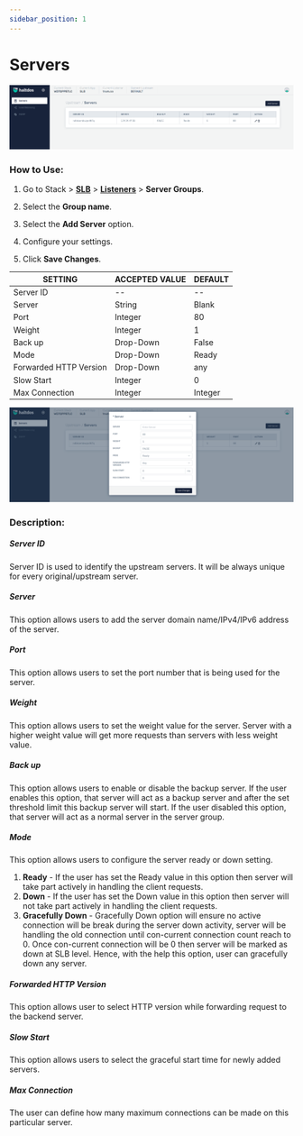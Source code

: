 ```yaml
---
sidebar_position: 1
---
```


# Servers

![servers](/img/adc/v7/docs/server.png)

### How to Use:

1. Go to Stack > [**SLB**](/enterprise/adc) > [**Listeners**](../listeners.md) > **Server Groups**.

2. Select the **Group name**.

3. Select the **Add Server** option.

4. Configure your settings. 

5. Click **Save Changes**.

| SETTING        | ACCEPTED VALUE | DEFAULT |
|----------------|----------------|---------|
| Server ID      | --             | --      |
| Server         | String         | Blank   |
| Port           | Integer        | 80      |
| Weight         | Integer        | 1       |
| Back up        | Drop-Down      | False   |
| Mode           | Drop-Down      | Ready   |
| Forwarded HTTP Version           | Drop-Down      | any   |
| Slow Start           | Integer      | 0   |
| Max Connection | Integer        | Integer |

![servers2](/img/adc/v7/docs/server1.png)

### Description:

##### **Server ID**

Server ID is used to identify the upstream servers. It will be always unique for every original/upstream server.

##### **Server**

This option allows users to add the server domain name/IPv4/IPv6 address of the server.

##### **Port**

This option allows users to set the port number that is being used for the server.

##### **Weight**

This option allows users to set the weight value for the server. Server with a higher weight value will get more requests than servers with less weight value.

##### **Back up**

This option allows users to enable or disable the backup server. If the user enables this option, that server will act as a backup server and after the set threshold limit this backup server will start. If the user disabled this option, that server will act as a normal server in the server group.

##### **Mode**

This option allows users to configure the server ready or down setting. 

1. **Ready** - If the user has set the Ready value in this option then server will take part actively in handling the client requests.
2. **Down** - If the user has set the Down value in this option then server will not take part actively in handling the client requests. 
3. **Gracefully Down** - Gracefully Down option will ensure no active connection will be break during the server down activity, server will be handling the old connection until con-current connection count reach to 0. Once con-current connection will be 0 then server will be marked as down at SLB level. Hence, with the help this option, user can gracefully down any server.

##### Forwarded HTTP Version

This option allows user to select HTTP version while forwarding request to the backend server.

##### **Slow Start**
 This option allows users to select the graceful start time for newly added servers.

##### **Max Connection**

The user can define how many maximum connections can be made on this particular server.
